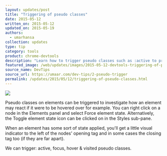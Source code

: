 ```yaml
---
layout: updates/post
title: "Triggering of pseudo classes"
date: 2015-05-12
written_on: 2015-05-12
updated_on: 2015-05-19
authors:
  - umarhansa
collection: updates
type: tip
category: tools
product: chrome-devtools
description: "Learn how to trigger pseudo classes such as :active to properly debug your CSS."
featured_image: /web/updates/images/2015-05-12-devtools-triggering-of-pseudo-classes/pseudo-trigger.gif
source_name: DevTips
source_url: https://umaar.com/dev-tips/2-pseudo-trigger
permalink: /updates/2015/05/12/triggering-of-pseudo-classes.html
---
```

<img src="/web/updates/images/2015-05-12-devtools-triggering-of-pseudo-classes/pseudo-trigger.gif">

Pseudo classes on elements can be triggered to investigate how an element may react if it were to be hovered over for example. You can right click on a node in the Elements panel and select Force element state. Alternatively, the Toggle element state icon can be clicked on in the Styles sub-pane.

When an element has some sort of state applied, you'll get a little visual indicator to the left of the nodes' opening tag and in some cases the closing tag too (if they are far apart).

We can trigger: active, focus, hover &amp; visited pseudo classes.
